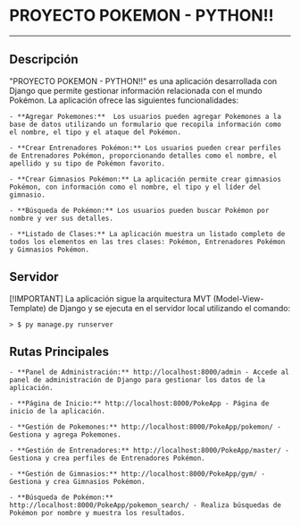 # PROYECTO POKEMON - PYTHON!!

-----------------------
## Descripción

"PROYECTO POKEMON - PYTHON!!" es una aplicación desarrollada con Django que permite gestionar información relacionada con el mundo Pokémon. La aplicación ofrece las siguientes funcionalidades:

    - **Agregar Pokemones:**  Los usuarios pueden agregar Pokemones a la base de datos utilizando un formulario que recopila información como el nombre, el tipo y el ataque del Pokémon.

    - **Crear Entrenadores Pokémon:** Los usuarios pueden crear perfiles de Entrenadores Pokémon, proporcionando detalles como el nombre, el apellido y su tipo de Pokémon favorito.

    - **Crear Gimnasios Pokémon:** La aplicación permite crear gimnasios Pokémon, con información como el nombre, el tipo y el líder del gimnasio.

    - **Búsqueda de Pokémon:** Los usuarios pueden buscar Pokémon por nombre y ver sus detalles.

    - **Listado de Clases:** La aplicación muestra un listado completo de todos los elementos en las tres clases: Pokémon, Entrenadores Pokémon y Gimnasios Pokémon.

## Servidor
[!IMPORTANT]
La aplicación sigue la arquitectura MVT (Model-View-Template) de Django y se ejecuta en el servidor local utilizando el comando:

    > $ py manage.py runserver

## Rutas Principales

    - **Panel de Administración:** http://localhost:8000/admin - Accede al panel de administración de Django para gestionar los datos de la aplicación.

    - **Página de Inicio:** http://localhost:8000/PokeApp - Página de inicio de la aplicación.

    - **Gestión de Pokemones:** http://localhost:8000/PokeApp/pokemon/ - Gestiona y agrega Pokemones.

    - **Gestión de Entrenadores:** http://localhost:8000/PokeApp/master/ - Gestiona y crea perfiles de Entrenadores Pokémon.

    - **Gestión de Gimnasios:** http://localhost:8000/PokeApp/gym/ - Gestiona y crea Gimnasios Pokémon.

    - **Búsqueda de Pokémon:** http://localhost:8000/PokeApp/pokemon_search/ - Realiza búsquedas de Pokémon por nombre y muestra los resultados.
